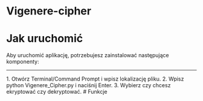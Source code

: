 # Vigenere-cipher

# Jak uruchomić
Aby uruchomić aplikację, potrzebujesz zainstalować następujące komponenty:
<hr>
1. Otwórz Terminal/Command Prompt i wpisz lokalizację pliku.
2. Wpisz python Vigenere_Cipher.py i naciśnij Enter.
3. Wybierz czy chcesz ekryptować czy dekryptować.
# Funkcje

